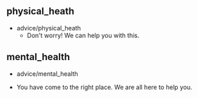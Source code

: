 ## physical_heath
* advice/physical_heath
  - Don't worry! We can help you with this.

## mental_health
* advice/mental_health
 - You have come to the right place. We are all here to help you.

